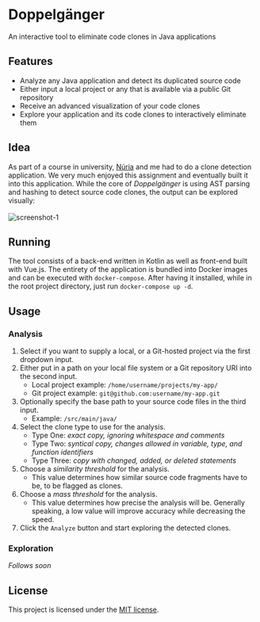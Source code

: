 # Doppelgänger
An interactive tool to eliminate code clones in Java applications


## Features

- Analyze any Java application and detect its duplicated source code
- Either input a local project or any that is available via a public Git repository
- Receive an advanced visualization of your code clones
- Explore your application and its code clones to interactively eliminate them


## Idea

As part of a course in university, [Núria](https://github.com/NuriaBruchTarrega) and me had to do a clone detection application.
We very much enjoyed this assignment and eventually built it into this application.
While the core of _Doppelgänger_ is using AST parsing and hashing to detect source code clones,
the output can be explored visually:<br><br>
![screenshot-1](https://i.imgur.com/E1FMHvy.png)


## Running

The tool consists of a back-end written in Kotlin as well as front-end built with Vue.js.
The entirety of the application is bundled into Docker images and can be executed with `docker-compose`.
After having it installed, while in the root project directory, just run `docker-compose up -d`.


## Usage

### Analysis
1) Select if you want to supply a local, or a Git-hosted project via the first dropdown input.
2) Either put in a path on your local file system or a Git repository URI into the second input.
    - Local project example: `/home/username/projects/my-app/`
    - Git project example: `git@github.com:username/my-app.git`
3) Optionally specify the base path to your source code files in the third input.
    - Example: `/src/main/java/`
4) Select the clone type to use for the analysis.
    - Type One: _exact copy, ignoring whitespace and comments_
    - Type Two: _syntical copy, changes allowed in variable, type, and function identifiers_
    - Type Three: _copy with changed, added, or deleted statements_
5) Choose a _similarity threshold_ for the analysis.
    - This value determines how similar source code fragments have to be, to be flagged as clones.
6) Choose a _mass threshold_ for the analysis.
    - This value determines how precise the analysis will be. Generally speaking, a low value will improve accuracy while decreasing the speed.
7) Click the `Analyze` button and start exploring the detected clones.

### Exploration
_Follows soon_


## License

This project is licensed under the [MIT license](LICENSE).
